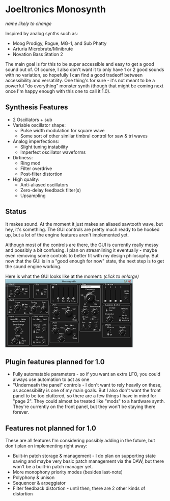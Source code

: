 # Joeltronics Monosynth

*name likely to change*

Inspired by analog synths such as:

* Moog Prodigy, Rogue, MG-1, and Sub Phatty
* Arturia Microbrute/Minibrute
* Novation Bass Station 2

The main goal is for this to be super accessible and easy to get a good sound out of. Of course, I also don't want it to only have 1 or 2 good sounds with no variation, so hopefully I can find a good tradeoff between accessibility and versatility. One thing's for sure - it's not meant to be a powerful "do everything" monster synth (though that might be coming next once I'm happy enough with this one to call it 1.0).

## Synthesis Features

* 2 Oscillators + sub
* Variable oscillator shape:
  * Pulse width modulation for square wave
  * Some sort of other similar timbral control for saw & tri waves
* Analog imperfections:
  * Slight tuning instability
  * Imperfect oscillator waveforms
* Dirtiness:
  * Ring mod
  * Filter overdrive
  * Post-filter distortion
* High quality:
  * Anti-aliased oscillators
  * Zero-delay feedback filter(s)
  * Upsampling

## Status

It makes sound. At the moment it just makes an aliased sawtooth wave, but hey, it's something. The GUI controls are pretty much ready to be hooked up, but a lot of the engine features aren't implemented yet.

Although most of the controls are there, the GUI is currently really messy and possibly a bit confusing. I plan on streamlining it eventually - maybe even removing some controls to better fit with my design philosophy. But now that the GUI is in a "good enough for now" state, the next step is to get the sound engine working.

Here is what the GUI looks like at the moment: *(click to enlarge)*  
[<img src="Docs/monosynth.png" width="400px">](https://raw.githubusercontent.com/Joeltronics/Monosynth/master/Docs/monosynth.png)

## Plugin features planned for 1.0

* Fully automatable parameters - so if you want an extra LFO, you could always use automation to act as one
* "Underneath the panel" controls - I don't want to rely heavily on these, as accessibility is one of my main goals. But I also don't want the front panel to be too cluttered, so there are a few things I have in mind for "page 2". They could almost be treated like "mods" to a hardware synth. They're currently on the front panel, but they won't be staying there forever.

## Features not planned for 1.0

These are all features I'm considering possibly adding in the future, but don't plan on implementing right away:

* Built-in patch storage & management - I do plan on supporting state saving and maybe very basic patch management via the DAW, but there won't be a built-in patch manager yet.
* More monophony priority modes (besides last-note)
* Polyphony & unison
* Sequencer & arpeggiator
* Filter feedback distortion - until then, there are 2 other kinds of distortion
